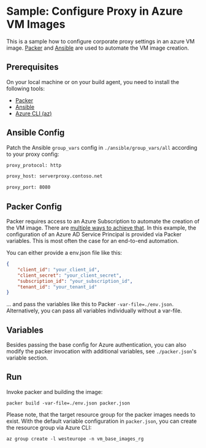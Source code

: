 # Sample: Configure Proxy in Azure VM Images

This is a sample how to configure corporate proxy settings in an azure VM image. 
[Packer](https://packer.io) and [Ansible](https://ansible.com) are used to automate the VM image creation.

## Prerequisites 

On your local machine or on your build agent, you need to install the following tools:

* [Packer](https://www.packer.io/docs/install/index.html)
* [Ansible](https://docs.ansible.com/ansible/latest/installation_guide/intro_installation.html)
* [Azure CLI (az)](https://docs.microsoft.com/en-us/cli/azure/install-azure-cli?view=azure-cli-latest)

## Ansible Config

Patch the Ansible `group_vars` config in `./ansible/group_vars/all` according to your proxy config:

```txt
proxy_protocol: http

proxy_host: serverproxy.contoso.net

proxy_port: 8080
```

## Packer Config

Packer requires access to an Azure Subscription to automate the creation of the VM image. There are [multiple ways to achieve that](https://www.packer.io/docs/builders/azure.html). In this example, the configuration of an Azure AD Service Principal is provided via Packer variables. This is most often the case for an end-to-end automation.

You can either provide a env.json file like this:
```json
{
    "client_id": "your_client_id",
    "client_secret": "your_client_secret",
    "subscription_id": "your_subscription_id",
    "tenant_id": "your_tenant_id"
}
```

... and pass the variables like this to Packer `-var-file=./env.json`.
Alternatively, you can pass all variables individually without a var-file.

## Variables

Besides passing the base config for Azure authentication, you can also modify the packer invocation with additional variables, see `./packer.json`'s variable section.

## Run

Invoke packer and building the image:
```
packer build -var-file=./env.json packer.json
```

Please note, that the target resource group for the packer images needs to exist. With the default variable configuration in `packer.json`, you can create the resource group via Azure CLI:

```
az group create -l westeurope -n vm_base_images_rg
```
